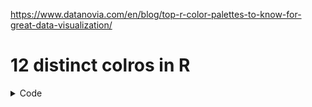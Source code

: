 https://www.datanovia.com/en/blog/top-r-color-palettes-to-know-for-great-data-visualization/<br/>

# 12 distinct colros in R
<details>
<summary>Code</summary>
'''R
my_colors <- c("steelblue2","blue3","seagreen3","green4","dimgray","coral4","pink2","gold","darkorange2","deeppink","purple","red1")
plot(1:12, col=my_colors, pch=19, cex=4)
'''
</details>
